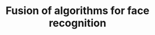 ---
title: "Fusion of algorithms for face recognition"
excerpt: "Data Challenge IDEMIA-MS Big Data (ranked 1st among 57 data scientists) \\
* build a fusion of algorithms in order to construct the best suited solution for comparison of a pair of images \\
* total 9,800,713 training observations. There are in total 3,768,311 test observations. \n
* the performance criterion is TPR for the value of FPR = 0.0001
* LightGBoost
* Custom Loss Function - In order to penalise False Positive, I put a penalty Beta on the FP, calculating the gradient as:
grad =∂𝐿/∂𝑥=∂𝐿/∂𝑝*∂𝑝/∂𝑥=𝑝(𝛽+𝑦−𝛽𝑦)−𝑦 ,
and hessien as:
hess =∂2/𝐿∂𝑥2=𝑝(1−𝑝)(𝛽+𝑦−𝛽𝑦)"
git_url: "https://wangyangparis.github.io/DataChallenge2020/"
image: "https://upload.wikimedia.org/wikipedia/commons/2/2e/IDEMIA_Logo.jpg"
publish: true
---